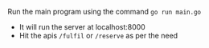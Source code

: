 
Run the main program using the command
```go run main.go```

* It will run the server at localhost:8000
* Hit the apis `/fulfil` or `/reserve` as per the need

